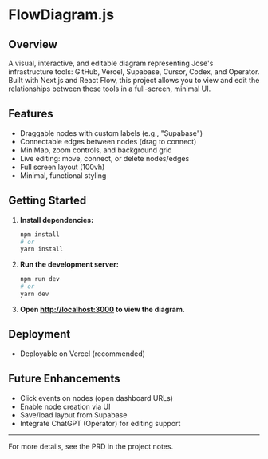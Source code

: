 # FlowDiagram.js

## Overview
A visual, interactive, and editable diagram representing Jose's infrastructure tools: GitHub, Vercel, Supabase, Cursor, Codex, and Operator. Built with Next.js and React Flow, this project allows you to view and edit the relationships between these tools in a full-screen, minimal UI.

## Features
- Draggable nodes with custom labels (e.g., "Supabase")
- Connectable edges between nodes (drag to connect)
- MiniMap, zoom controls, and background grid
- Live editing: move, connect, or delete nodes/edges
- Full screen layout (100vh)
- Minimal, functional styling

## Getting Started
1. **Install dependencies:**
   ```bash
   npm install
   # or
   yarn install
   ```
2. **Run the development server:**
   ```bash
   npm run dev
   # or
   yarn dev
   ```
3. **Open [http://localhost:3000](http://localhost:3000) to view the diagram.**

## Deployment
- Deployable on Vercel (recommended)

## Future Enhancements
- Click events on nodes (open dashboard URLs)
- Enable node creation via UI
- Save/load layout from Supabase
- Integrate ChatGPT (Operator) for editing support

---

For more details, see the PRD in the project notes.

